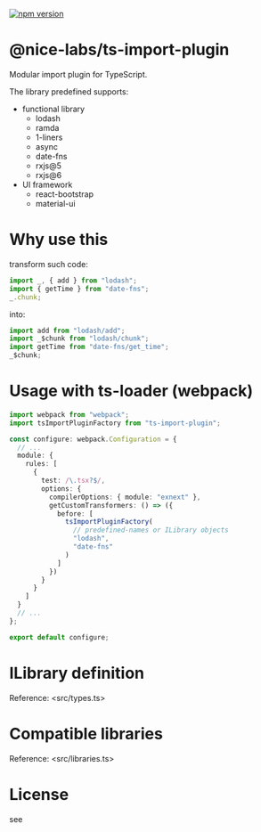 [![npm version](https://badge.fury.io/js/@nice-labs/ts-import-plugin.svg)](https://www.npmjs.com/package/@nice-labs/ts-import-plugin)

# @nice-labs/ts-import-plugin

Modular import plugin for TypeScript.

The library predefined supports:

- functional library
  - lodash
  - ramda
  - 1-liners
  - async
  - date-fns
  - rxjs@5
  - rxjs@6
- UI framework
  - react-bootstrap
  - material-ui

# Why use this

transform such code:

```typescript
import _, { add } from "lodash";
import { getTime } from "date-fns";
_.chunk;
```

into:

```typescript
import add from "lodash/add";
import _$chunk from "lodash/chunk";
import getTime from "date-fns/get_time";
_$chunk;
```

# Usage with ts-loader (webpack)

```typescript
import webpack from "webpack";
import tsImportPluginFactory from "ts-import-plugin";

const configure: webpack.Configuration = {
  // ...
  module: {
    rules: [
      {
        test: /\.tsx?$/,
        options: {
          compilerOptions: { module: "exnext" },
          getCustomTransformers: () => ({
            before: [
              tsImportPluginFactory(
                // predefined-names or ILibrary objects
                "lodash",
                "date-fns"
              )
            ]
          })
        }
      }
    ]
  }
  // ...
};

export default configure;
```

# ILibrary definition

Reference: <src/types.ts>

# Compatible libraries

Reference: <src/libraries.ts>

# License

see <LICENSE>
